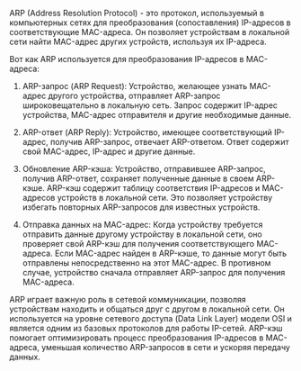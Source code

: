 ARP (Address Resolution Protocol) - это протокол, используемый в компьютерных сетях для преобразования (сопоставления) IP-адресов в соответствующие MAC-адреса. Он позволяет устройствам в локальной сети найти MAC-адрес других устройств, используя их IP-адреса.

Вот как ARP используется для преобразования IP-адресов в MAC-адреса:

1. ARP-запрос (ARP Request): Устройство, желающее узнать MAC-адрес другого устройства, отправляет ARP-запрос широковещательно в локальную сеть. Запрос содержит IP-адрес устройства, MAC-адрес отправителя и другие необходимые данные.

2. ARP-ответ (ARP Reply): Устройство, имеющее соответствующий IP-адрес, получив ARP-запрос, отвечает ARP-ответом. Ответ содержит свой MAC-адрес, IP-адрес и другие данные.

3. Обновление ARP-кэша: Устройство, отправившее ARP-запрос, получив ARP-ответ, сохраняет полученные данные в своем ARP-кэше. ARP-кэш содержит таблицу соответствия IP-адресов и MAC-адресов устройств в локальной сети. Это позволяет устройству избегать повторных ARP-запросов для известных устройств.

4. Отправка данных на MAC-адрес: Когда устройству требуется отправить данные другому устройству в локальной сети, оно проверяет свой ARP-кэш для получения соответствующего MAC-адреса. Если MAC-адрес найден в ARP-кэше, то данные могут быть отправлены непосредственно на этот MAC-адрес. В противном случае, устройство сначала отправляет ARP-запрос для получения MAC-адреса.

ARP играет важную роль в сетевой коммуникации, позволяя устройствам находить и общаться друг с другом в локальной сети. Он используется на уровне сетевого доступа (Data Link Layer) модели OSI и является одним из базовых протоколов для работы IP-сетей. ARP-кэш помогает оптимизировать процесс преобразования IP-адресов в MAC-адреса, уменьшая количество ARP-запросов в сети и ускоряя передачу данных.